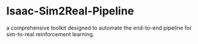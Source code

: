 # Isaac-Sim2Real-Pipeline
a comprehensive toolkit designed to automate the end-to-end pipeline for sim-to-real reinforcement learning.
